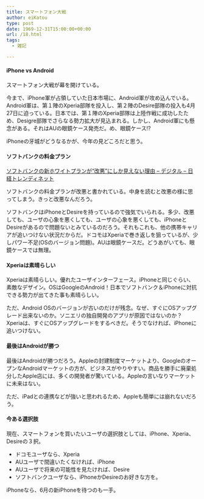 ```yaml
---
title: スマートフォン大戦
author: eiKatou
type: post
date: 1969-12-31T15:00:00+00:00
url: /18.html
tags:
  - 雑記

---
```

<div class="section">
  <h4>
    iPhone vs Android
  </h4>
  
  <p>
    スマートフォン大戦が幕を開けている。
  </p>
  
  <p>
    今まで、iPhone軍が占領していた日本市場に、Android軍が攻め込んでいる。Android軍は、第１陣のXperia部隊を投入し、第２陣のDesire部隊の投入も4月27日に迫っている。日本では、第１陣のXperia部隊は上陸作戦に成功したため、Desigre部隊でさらなる勢力拡大が見込まれる。しかし、Android軍にも懸念がある。それはAUの眼鏡ケース発売だ。め、眼鏡ケース!?
  </p>
  
  <p>
    iPhoneの牙城がどうなるかが、今年の見どころだと思う。
  </p>
  
  <h4>
    ソフトバンクの料金プラン
  </h4>
  
  <p>
    <a href="http://trendy.nikkeibp.co.jp/article/column/20100421/1031567/" target="_blank">ソフトバンクの新ホワイトプランが“改悪”にしか見えない理由 &#8211; デジタル &#8211; 日経トレンディネット</a>
  </p>
  
  <p>
    ソフトバンクの料金プランが改悪と書かれている。中身を読むと改悪の様に思ってしまう。きっと改悪なんだろう。
  </p>
  
  <p>
    ソフトバンクはiPhoneとDesireを持っているので強気でいられる。多少、改悪しても、ユーザの心象を悪くしても、ユーザの心象を悪くしても、iPhoneとDesireがあるので問題ないとみているのだろう。それもこれも、他の携帯キャリアが追いつけない状況だからだ。ドコモはXperiaで巻き返しを狙っているが、少しパワー不足(OSのバージョン問題)。AUは眼鏡ケースだ。どうあがいても、眼鏡ケースでは無理。
  </p>
  
  <h4>
    Xperiaは素晴らしい
  </h4>
  
  <p>
    Xperiaは素晴らしい。優れたユーザインターフェース。iPhoneと同じぐらい、素敵なデザイン。OSはGoogleのAndroid！日本でソフトバンク＆iPhoneに対抗できる勢力が出てきた事も素晴らしい。
  </p>
  
  <p>
    ただ、Android OSのバージョンが古いのだけが残念。なぜ、すぐにOSアップグレード出来ないのか。ソニエリの独自開発のアプリが原因ではないのか？Xperiaは、すぐにOSアップグレードをするべきだ。そうでなければ、iPhoneに追いつけない。
  </p>
  
  <h4>
    最後はAndroidが勝つ
  </h4>
  
  <p>
    最後はAndroidが勝つだろう。Appleの封建制度マーケットより、GoogleのオープンなAndroidマーケットの方が、ビジネスがやりやすい。商品を勝手に廃棄処分したApple店には、多くの開発者が驚いている。Appleの言いなりマーケットに未来はない。
  </p>
  
  <p>
    ただ、iPadとの連携などが強いと思われるため、Appleも簡単には崩れないだろう。
  </p>
  
  <h4>
    今ある選択肢
  </h4>
  
  <p>
    現在、スマートフォンを買いたいユーザの選択肢としては、iPhone、Xperia、Desireの３択。
  </p>
  
  <ul>
    <li>
      ドコモユーザなら、Xperia
    </li>
    <li>
      AUユーザで間違いたくなければ、iPhone
    </li>
    <li>
      AUユーザで将来の可能性を見たければ、Desire
    </li>
    <li>
      ソフトバンクユーザなら、iPhoneかDesireのお好きな方を。
    </li>
  </ul>
  
  <p>
    iPhoneなら、6月の新iPhoneを待つのも一手。
  </p>
</div>
